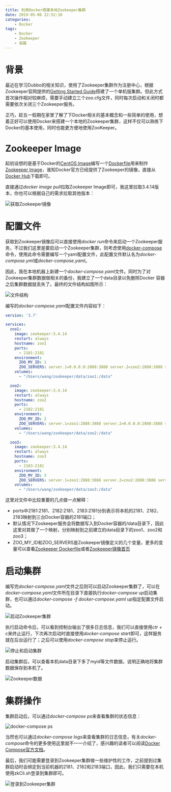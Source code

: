 ```yaml
---
title: 利用Docker搭建本地Zookeeper集群
date: 2019-05-06 22:52:10
categories: 
	- Docker
tags:
	- Docker
	- Zookeeper
	- 容器
---
```


# 背景

最近在学习Dubbo的相关知识，使用了Zookeeper集群作为注册中心，根据Zookeeper官网提供的[Getting Started Guide](http://zookeeper.apache.org/doc/current/zookeeperStarted.html)搭建了一个单机版集群。但此方式首次操作相对较麻烦，需要手动建立三个zoo.cfg文件，同时每次启动和关闭时都需要依次关闭三个Zookeeper服务。

正巧，趁五一假期在家里了解了下Docker相关的基本概念和一些简单的使用，想着正好可以使用Docker来搭建一个本地的Zookeeper集群，这样不仅可以熟练下Docker的基本使用，同时也能更方便地使用ZooKeeper。

# Zookeeper Image

起初设想的是基于Docker的[CentOS Image](https://hub.docker.com/_/centos)编写一个[Dockerfile](https://docs.docker.com/engine/reference/builder/)用来制作[Zookeeper Image](https://hub.docker.com/_/zookeeper)，谁知Docker官方已经提供了Zookeeper的镜像，直接从[Docker Hub](https://hub.docker.com/)下载即可。

直接通过*docker image pull*拉取Zookeeper Image即可，我这里拉取3.4.14版本，你也可以根据自己的需求拉取其他版本：

![获取Zookeeper镜像](/images/2019/docker-zookeeper-pull.png)

# 配置文件

获取到Zookeeper镜像后可以直接使用*docker run*命令来启动一个Zookeeper服务，不过我们这里是要启动一个Zookeeper集群，则考虑使用[docker-compose](https://docs.docker.com/compose/)命令，使用此命令需要编写一个yaml配置文件，此配置文件默认名为*docker-compose.yml*或*docker-compose.yaml*。

因此，我在本地机器上新建一个*docker-compose.yaml*文件。同时为了对Zookeeper集群数据做相关的备份，我建立了一个data目录以免删除Docker 容器之后集群数据就丢失了。最终的文件结构如图所示：

![文件结构](/images/2019/docker-zookeeper-directory.png)

编写的*docker-compose.yaml*配置文件内容如下：

```yml
version: '3.7'

services:
  zoo1:
    image: zookeeper:3.4.14
    restart: always
    hostname: zoo1
    ports:
      - 2181:2181
    environment:
      ZOO_MY_ID: 1
      ZOO_SERVERS: server.1=0.0.0.0:2888:3888 server.2=zoo2:2888:3888 server.3=zoo3:2888:3888
    volumes:
      - "/Users/wang/zookeeper/data/zoo1:/data"

  zoo2:
    image: zookeeper:3.4.14
    restart: always
    hostname: zoo2
    ports:
      - 2182:2181
    environment:
      ZOO_MY_ID: 2
      ZOO_SERVERS: server.1=zoo1:2888:3888 server.2=0.0.0.0:2888:3888 server.3=zoo3:2888:3888
    volumes:
      - "/Users/wang/zookeeper/data/zoo2:/data"

  zoo3:
    image: zookeeper:3.4.14
    restart: always
    hostname: zoo3
    ports:
      - 2183:2181
    environment:
      ZOO_MY_ID: 3
      ZOO_SERVERS: server.1=zoo1:2888:3888 server.2=zoo2:2888:3888 server.3=0.0.0.0:2888:3888
    volumes:
      - "/Users/wang/zookeeper/data/zoo3:/data"
```

这里对文件中比较重要的几点做一点解释：

- ports中2181:2181、2182:2181、2183:2181分别表示将本机的2181、2182、2183映射到三台Docker容器的2181端口；
- 默认情况下Zookeeper服务会将数据写入到Docker容器的/data目录下，因此这里对其做了一个映射，分别映射到之前建立的data目录下的zoo1、zoo2和zoo3；
- ZOO_MY_ID和ZOO_SERVERS是Zookeeper镜像定义的几个变量，更多的变量可以查看[Zookeeper Dockerfile](https://github.com/31z4/zookeeper-docker/blob/7742c89bd51c569df89dbcac395c79489c044171/3.4.14/Dockerfile)或者[Zookeeper镜像首页](https://hub.docker.com/_/zookeeper)

# 启动集群

编写完*docker-compose.yaml*文件之后则可以启动Zookeeper集群了，可以在*docker-compose.yaml*文件所在目录下直接执行*docker-compose up*启动集群，也可以通过*docker-compose -f docker-compose.yaml up*指定配置文件启动。

![启动Zookeeper集群](/images/2019/docker-zookeeper-up.png)

执行启动命令后，可以看到控制台输出了很多日志信息，我们可以直接使用*ctr + c*来终止运行，下次再次启动时直接使用*docker-compose start*即可，这样服务就在后台运行了；之后可以使用*docker-compose stop*来停止运行。

![停止和启动集群](/images/2019/docker-zookeeper-start-stop.png)

启动集群后，可以查看本机data目录下多了myid等文件数据，说明正确地将集群数据保存到本机了。

![Zookeeper数据](/images/2019/docker-zookeeper-data.png)

# 集群操作

集群启动后，可以通过*docker-compose ps*来查看集群的状态信息：

![docker-compose ps](/images/2019/docker-zookeeper-ps.png)

当然也可以通过*docker-compose logs*来查看集群的日志信息，有关*docker-compose*命令的更多使用这里就不一一介绍了，感兴趣的读者可以阅读[Docker Compose官方文档](https://docs.docker.com/compose/)。

最后，我们可能需要登录到Zookeeper集群做一些维护性的工作，之前提到过集群启动时会绑定到当前机器的2181、2182和2183端口，因此，我们只需要在本机使用zkCli.sh登录到集群即可。

![登录到Zookeeper集群](/images/2019/docker-zookeeper-client.png)

